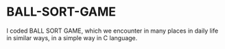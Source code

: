# BALL-SORT-GAME
I coded BALL SORT GAME, which we encounter in many places in daily life in similar ways, in a simple way in C language.
